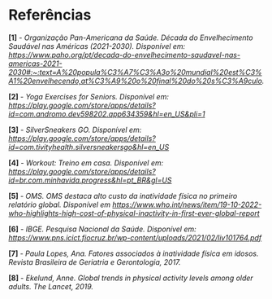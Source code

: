 # Referências

**[1]** - _Organização Pan-Americana da Saúde. Década do Envelhecimento Saudável nas Américas (2021-2030). Disponível em: https://www.paho.org/pt/decada-do-envelhecimento-saudavel-nas-americas-2021-2030#:~:text=A%20popula%C3%A7%C3%A3o%20mundial%20est%C3%A1%20envelhecendo,at%C3%A9%20o%20final%20do%20s%C3%A9culo._

**[2]** - _Yoga Exercises for Seniors. Disponível em: https://play.google.com/store/apps/details?id=com.andromo.dev598202.app634359&hl=en_US&pli=1_

**[3]** - _SilverSneakers GO. Disponível em: https://play.google.com/store/apps/details?id=com.tivityhealth.silversneakersgo&hl=en_US_

**[4]** - _Workout: Treino em casa. Disponível em: https://play.google.com/store/apps/details?id=br.com.minhavida.progress&hl=pt_BR&gl=US_

**[5]** - _OMS. OMS destaca alto custo da inatividade física no primeiro relatório global. Disponível em https://www.who.int/news/item/19-10-2022-who-highlights-high-cost-of-physical-inactivity-in-first-ever-global-report_

**[6]** - _IBGE. Pesquisa Nacional da Saúde. Disponível em: https://www.pns.icict.fiocruz.br/wp-content/uploads/2021/02/liv101764.pdf_

**[7]** - _Paula Lopes, Ana. Fatores associados à inatividade física em idosos. Revista Brasileira de Geriatria e Gerontologia, 2017._

**[8]** - _Ekelund, Anne. Global trends in physical activity levels among older adults. The Lancet, 2019._
